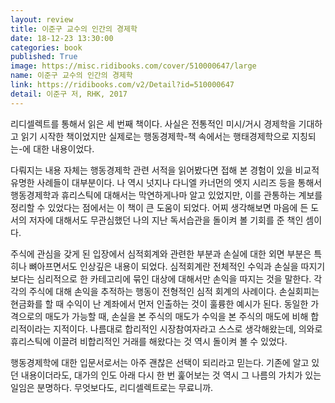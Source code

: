 ```yaml
---
layout: review
title: 이준구 교수의 인간의 경제학
date: 18-12-23 13:30:00
categories: book
published: True
image: https://misc.ridibooks.com/cover/510000647/large
name: 이준구 교수의 인간의 경제학
link: https://ridibooks.com/v2/Detail?id=510000647
detail: 이준구 저, RHK, 2017
---
```

 리디셀렉트를 통해서 읽은 세 번째 책이다. 사실은 전통적인 미시/거시 경제학을 기대하고 읽기 시작한 책이었지만 실제로는 행동경제학-책 속에서는 행태경제학으로 지칭되는-에 대한 내용이었다.

 다뤄지는 내용 자체는 행동경제학 관련 서적을 읽어봤다면 접해 본 경험이 있을 비교적 유명한 사례들이 대부분이다. 나 역시 넛지나 다니엘 카너먼의 엣지 시리즈 등을 통해서 행동경제학과 휴리스틱에 대해서는 막연하게나마 알고 있었지만, 이를 관통하는 계보를 정리할 수 있었다는 점에서는 이 책이 큰 도움이 되었다. 어찌 생각해보면 마음에 든 도서의 저자에 대해서도 무관심했던 나의 지난 독서습관을 돌이켜 볼 기회를 준 책인 셈이다.

주식에 관심을 갖게 된 입장에서 심적회계와 관련한 부분과 손실에 대한 외면 부분은 특히나 뼈아프면서도 인상깊은 내용이 되었다. 심적회계란 전체적인 수익과 손실을 따지기보다는 심리적으로 한 카테고리에 묶인 대상에 대해서만 손익을 따지는 것을 말한다. 각각의 주식에 대해 손익을 추적하는 행동이 전형적인 심적 회계의 사례이다. 손실회피는 현금화를 할 때 수익이 난 계좌에서 먼저 인출하는 것이 훌륭한 예시가 된다. 동일한 가격으로의 매도가 가능할 때, 손실을 본 주식의 매도가 수익을 본 주식의 매도에 비해 합리적이라는 지적이다. 나름대로 합리적인 시장참여자라고 스스로 생각해왔는데, 의와로 휴리스틱에 이끌려 비합리적인 거래를 해왔다는 것 역시 돌이켜 볼 수 있었다.

행동경제학에 대한 입문서로서는 아주 괜찮은 선택이 되리라고 믿는다. 기존에 알고 있던 내용이더라도, 대가의 인도 아래 다시 한 번 훑어보는 것 역시 그 나름의 가치가 있는 일임은 분명하다. 무엇보다도, 리디셀렉트로는 무료니까.